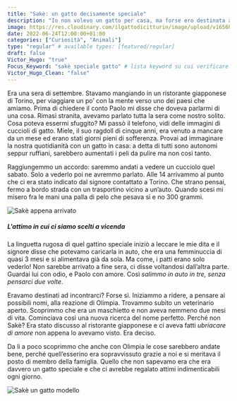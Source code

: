 ```yaml
---
title: "Sakè: un gatto decisamente speciale"
description: "Io non volevo un gatto per casa, ma forse ero destinata a vivere con il piccolo Sakè."
image: https://res.cloudinary.com/ilgattodicitturin/image/upload/v1656068385/Articoli/Sak%C3%A8_un_gatto_decisamente_speciale_1.2_sekcj5.jpg
date: 2022-06-24T12:00:00+01:00
categories: ["Curiosità", "Animali"]
type: "regular" # available types: [featured/regular]
draft: false
Victor_Hugo: "true"
Focus_Keyword: "sakè speciale gatto" # lista keyword su cui verificare l'ottimizzazione della pagina 
Victor_Hugo_Clean: "false"
---
```


Era una sera di settembre. Stavamo mangiando in un ristorante giapponese di Torino, per viaggiare un po’ con la mente verso uno dei paesi che amiamo. Prima di chiedere il conto Paolo mi disse che doveva parlarmi di una cosa. Rimasi stranita, avevamo parlato tutta la sera come nostro solito. Cosa poteva essermi sfuggito? Mi passò il telefono, vidi delle immagini di cuccioli di gatto. Miele, il suo ragdoll di cinque anni, era venuto a mancare da un mese ed erano stati giorni pieni di sofferenza. Provai ad immaginare la nostra quotidianità con un gatto in casa: a detta di tutti sono autonomi seppur ruffiani, sarebbero aumentati i peli da pulire ma non così tanto. 

Raggiungemmo un accordo: saremmo andati a vedere un cucciolo quel sabato. Solo a vederlo poi ne avremmo parlato. Alle 14 arrivammo al punto che ci era stato indicato dal signore contattato a Torino. Che strano pensai, fermo a bordo strada con un trasportino vicino a un’auto. Quando scesi mi misero fra le mani una palla di pelo che pesava sì e no 300 grammi.

![Sakè appena arrivato](https://res.cloudinary.com/ilgattodicitturin/image/upload/v1656068388/Articoli/Sak%C3%A8_un_gatto_decisamente_speciale_1.1_eb3dy2.jpg)

##### L'attimo in cui ci siamo scelti a vicenda

La linguetta rugosa di quel gattino speciale iniziò a leccare le mie dita e il signore disse che potevamo caricarla in auto, che era una femminuccia di quasi 3 mesi e si alimentava già da sola. Ma come, i patti erano solo vederlo! Non sarebbe arrivato a fine sera, ci disse voltandosi dall’altra parte. Guardai lui con odio, e Paolo con amore. Così *salimmo in auto in tre, senza pensarci due volte*. 

Eravamo destinati ad incontrarci? Forse sì. Iniziammo a ridere, a pensare ai possibili nomi, alla reazione di Olimpia. Trovammo subito un veterinario aperto. Scoprimmo che era un maschietto e non aveva nemmeno due mesi di vita. Cominciava così una nuova ricerca del nome perfetto. Perché non Sakè? Era stato discusso al ristorante giapponese e ci aveva fatti *ubriacare di amore* non appena lo avevamo visto. Era deciso. 

Da li a poco scoprimmo che anche con Olimpia le cose sarebbero andate bene, perché quell’esserino era sopravvissuto grazie a noi e si meritava il posto di membro della famiglia. Quello che non sapevamo era che era davvero un gatto speciale e che ci avrebbe regalato attimi indimenticabili ogni giorno.

![Sakè un gatto modello](https://res.cloudinary.com/ilgattodicitturin/image/upload/v1656068705/Articoli/sak%C3%A8_un_gatto_decisamente_speciale_1_3_qwtdkr.jpg)